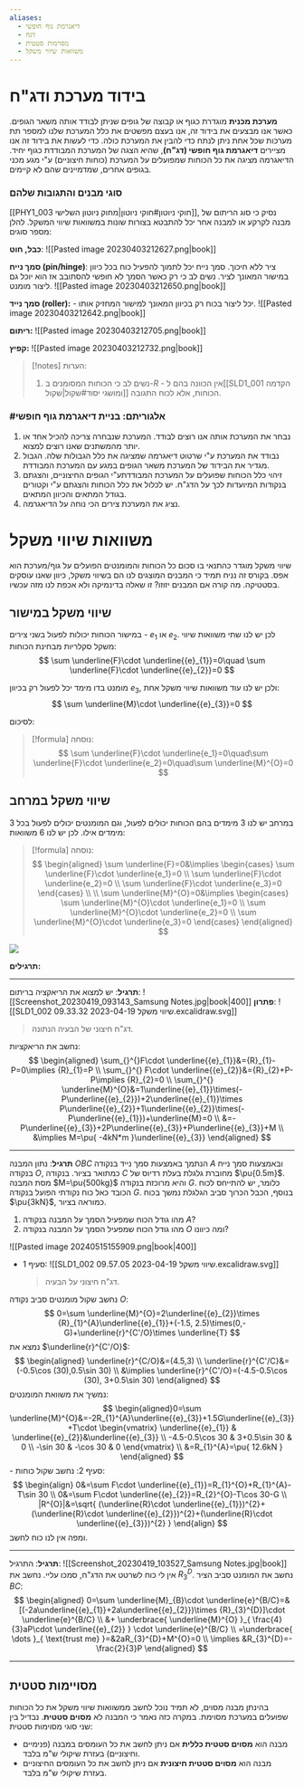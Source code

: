 ```yaml
---
aliases:
  - דיאגרמת גוף חופשי
  - דגח
  - מסוימות סטטית
  - משוואות שיווי משקל
---
```

# בידוד מערכת ודג"ח

**מערכת מכנית** מוגדרת כגוף או קבוצה של גופים שניתן לבודד אותה משאר הגופים. כאשר אנו מבצעים את בידוד זה, אנו בעצם מפשטים את כלל המערכת שלנו למספר תת מערכות שכל אחת ניתן לנתח כדי להבין את המערכת כולה.
כדי לעשות את בידוד זה אנו מציירים **דיאגרמת גוף חופשי (דג"ח)**, שהיא הצגה של המערכת המבודדת כגוף יחיד. הדיאגרמה מציגה את כל הכוחות שמפועלים על המערכת (כוחות חיצוניים) ע"י מגע מכני בגופים אחרים, שמדמיינים שהם לא קיימים.


### סוגי מבנים והתגובות שלהם
[[PHY1_003 חוקי ניוטון#חוקי ניוטון|מחוק ניוטון השלישי]], נסיק כי סוג הריתום של מבנה לקרקע או למבנה אחר יכל להתבטא בצורות שונות במשוואות שיווי המשקל. להלן מספר סוגים:

**כבל, חוט**:
![[Pasted image 20230403212627.png|book]]

**סמך נייח (pin/hinge)**: ציר ללא חיכוך. סמך נייח יכל לתמוך להפעיל כוח בכל כיוון במישור המאונך לציר. נשים לב כי רק כאשר הסמך לא חופשי להסתובב אז הוא יוכל גם ליצור מומנט.
![[Pasted image 20230403212650.png|book]]

**סמך נייד (roller):** - יכל ליצור בכוח רק בכיוון המאונך למישור המחזיק אותו.
![[Pasted image 20230403212642.png|book]]

**ריתום:**
![[Pasted image 20230403212705.png|book]]

**קפיץ:**
![[Pasted image 20230403212732.png|book]]

>[!notes] הערות:
>1. נשים לב כי הכוחות המסומנים ב-$R$ - אין הכוונה בהם ל[[SLD1_001 הקדמה ומושגי יסוד#שקול|שקול]] הכוחות, אלא לכוח התגובה.

### #אלגוריתם: בניית דיאגרמת גוף חופשי
1. נבחר את המערכת אותה אנו רוצים לבודד. המערכת שנבחרה צריכה להכיל אחד או יותר מהמשתנים שאנו רוצים למצוא.
2. נבודד את המערכת ע"י שרטוט דיאגרמה שמציגה את כלל הגבולות שלה. הגבול מגדיר את הבידוד של המערכת משאר הגופים במגע עם המערכת המבודדת.
3. זיהוי כלל הכוחות שפועלים על המערכת המבודדתע"י הגופים החיצוניים, והצגתם בנקודות המיועדות לכך על הדג"ח. יש לכלול את כלל הכוחות והצגתם ע"י וקטורים בגודל המתאים והכיוון המתאים.
4. נציג את המערכת צירים הכי נוחה על הדיאגרמה.

# משוואות שיווי משקל
שיווי משקל מוגדר כהתנאי בו סכום כל הכוחות והמומנטים הפועלים על גוף/מערכת הוא אפס. בקורס זה נניח תמיד כי המבנים המוצגים לנו הם בשיווי משקל, כיוון שאנו עוסקים בסטטיקה. מה קורה אם המבנים יזוזו? זו שאלה בדינמיקה ולא אכפת לנו מזה עכשיו.
## שיווי משקל במישור

במישור הכוחות יכולות לפעול בשני צירים - ${e}_{1}$ או ${e}_{2}$. לכן יש לנו שתי משוואות שיווי משקל סקלריות מבחינת הכוחות:
$$
\sum \underline{F}\cdot \underline{{e}_{1}}=0\quad \sum \underline{F}\cdot \underline{{e}_{2}}=0
$$

מומנט בדו מימד יכל לפעול רק בכיוון ${e}_{3}$, ולכן יש לנו עוד משוואות שיווי משקל אחת:
$$
\sum \underline{M}\cdot \underline{{e}_{3}}=0
$$

לסיכום:
>[!formula] נוסחה:
>$$
> \sum \underline{F}\cdot \underline{e_1}=0\quad\sum \underline{F}\cdot \underline{e_2}=0\quad\sum \underline{M}^{O}=0
> $$

## שיווי משקל במרחב
במרחב יש לנו 3 מימדים בהם הכוחות יכולים לפעול, וגם המומנטים יכולים לפעול בכל 3 מימדים אילו. לכן יש לנו 6 משוואות:
>[!formula] נוסחה:
>$$
> \begin{aligned}
> \sum \underline{F}=0&\implies \begin{cases}
> \sum \underline{F}\cdot \underline{e_1}=0 \\
> \sum \underline{F}\cdot \underline{e_2}=0 \\
> \sum \underline{F}\cdot \underline{e_3}=0
> \end{cases} \\ \\
> \sum \underline{M}^{O}=0&\implies \begin{cases}
> \sum \underline{M}^{O}\cdot \underline{e_1}=0 \\
> \sum \underline{M}^{O}\cdot \underline{e_2}=0 \\
> \sum \underline{M}^{O}\cdot \underline{e_3}=0
> \end{cases}
> \end{aligned}
> $$

![](https://www.youtube.com/watch?v=M2w3NZzPwOM)


**תרגילים:**


---
**תרגיל**:
יש למצוא את הריאקציה בריתום:
![[Screenshot_20230419_093143_Samsung Notes.jpg|book|400]]
**פתרון**:
![[SLD1_002 שיווי משקל 2023-04-19 09.33.32.excalidraw.svg]]
>דג"ח חיצוני של הבעיה הנתונה.


נחשב את הריאקציות:
$$
\begin{aligned}
\sum_{}^{}F\cdot \underline{{e}_{1}}&={R}_{1}-P=0\implies {R}_{1}=P \\
\sum_{}^{} F\cdot \underline{{e}_{2}}&={R}_{2}+P-P\implies {R}_{2}=0 \\
\sum_{}^{} \underline{M}^{O}&=1\underline{{e}_{1}}\times(-P\underline{{e}_{2}})+2\underline{{e}_{1}}\times P\underline{{e}_{2}}+1\underline{{e}_{2}}\times(-P\underline{{e}_{1}})+\underline{M}=0 \\
&=-P\underline{{e}_{3}}+2P\underline{{e}_{3}}+P\underline{{e}_{3}}+M \\
&\implies M=\pu{ -4kN*m }\underline{{e}_{3}}
\end{aligned}
$$

---
**תרגיל**:
נתון המבנה $OBC$ הנתמך באמצעות סמך נייד בנקודה $A$ ובאמצעות סמך נייח בנקודה $O$, כמתואר בציור. בנקודה $C$ מחוברת גלגלת בעלת רדיוס של $\pu{0.5m}$. מסת המבנה $M=\pu{500kg}$ והיא מרוכזת בנקודה $G$. כלומר, יש להתייחס לכוח הכובד כאל כוח נקודתי הפועל בנקודה $G$. בנוסף, הכבל הכרוך סביב הגלגלת נמשך בכוח $\pu{3kN}$, כמוראה בציור.

1. מהו גודל הכוח שמפעיל הסמך על המבנה בנקודה $A$?
2. מהו גודל הכוח שמפעיל הסמך על המבנה בנקודה $O$ ומה כיוונו?


![[Pasted image 20240515155909.png|book|400]]
- סעיף 1:
	![[SLD1_002 שיווי משקל 2023-04-19 09.57.05.excalidraw.svg]]
	>דג"ח חיצוני על הבעיה.

נחשב שקול מומנטים סביב נקודה $O$:
$$
0=\sum \underline{M}^{O}=2\underline{{e}_{2}}\times {R}_{1}^{A}\underline{{e}_{1}}+(-1.5, 2.5)\times(0,-G)+\underline{r}^{C'/O}\times \underline{T}
$$
נמצא את $\underline{r}^{C'/O}$:
$$
\begin{aligned}
\underline{r}^{C/O}&=(4.5,3) \\
\underline{r}^{C'/C}&=(-0.5\cos (30),0.5\sin 30) \\
&\implies \underline{r}^{C'/O}=(-4.5-0.5\cos (30), 3+0.5\sin 30)
\end{aligned}
$$
נמשיך את משוואת המומנטים:
$$
\begin{aligned}0=\sum \underline{M}^{O}&=-2R_{1}^{A}\underline{{e}_{3}}+1.5G\underline{{e}_{3}}+T\cdot \begin{vmatrix}
\underline{{e}_{1}} & \underline{{e}_{2}}&\underline{{e}_{3}} \\
-4.5-0.5\cos 30 & 3+0.5\sin 30 & 0 \\
-\sin 30 & -\cos 30 & 0
\end{vmatrix} \\
&=R_{1}^{A}=\pu{ 12.6kN }
\end{aligned}
$$
		- סעיף 2:
		נחשב שקול כוחות:
		$$
		\begin{align}
		0&=\sum F\cdot \underline{{e}_{1}}=R_{1}^{O}+R_{1}^{A}-T\sin 30 \\
		0&=\sum F\cdot \underline{{e}_{2}}=R_{2}^{O}-T\cos 30-G \\
		|R^{O}|&=\sqrt{ (\underline{R}\cdot \underline{{e}_{1}})^{2}+(\underline{R}\cdot \underline{{e}_{2}})^{2}+(\underline{R}\cdot \underline{{e}_{3}})^{2} }
		\end{align}
		$$
		ומפה אין לנו כוח לחשב.


---
**תרגיל**:
התרגיל:
![[Screenshot_20230419_103527_Samsung Notes.jpg|book]]
אין לי כוח לשרטט את הדג"ח, סמכו עליי. נחשב את $R_{3}^{D}$.
נחשב את המומנט סביב הציר $BC$:
$$
\begin{aligned}
0=\sum \underline{M}_{B}\cdot \underline{e}^{B/C}=&[(-2a\underline{{e}_{1}}+2a\underline{{e}_{2}})\times {R}_{3}^{D}]\cdot \underline{e}^{B/C} \\
 &+ \underbrace{ \underline{M}^{O} }_{ \frac{4}{3}aP\cdot \underline{{e}_{2}} } \cdot \underline{e}^{B/C} \\
=\underbrace{ \dots }_{ \text{trust me} }=&2aR_{3}^{D}+M^{O}=0 \\
\implies &R_{3}^{D}=-\frac{2}{3}P
\end{aligned}
$$

---

## מסויימות סטטית
בהינתן מבנה מסוים, לא תמיד נוכל לחשב ממשוואות שיווי משקל את כל הכוחות שפועלים במערכת מסוימת. במקרה כזה נאמר כי המבנה לא **מסוים סטטית**. נבדיל בין שני סוגי מסוימות סטטית:

- מבנה הוא **מסוים סטטית כללית** אם ניתן לחשב את כל העומסים במבנה (פנימיים וחיצוניים) בעזרת שיקולי ש"מ בלבד.
- מבנה הוא **מסוים סטטית חיצונית** אם ניתן לחשב את כל העומסים החיצוניים בעזרת שיקולי ש"מ בלבד.
